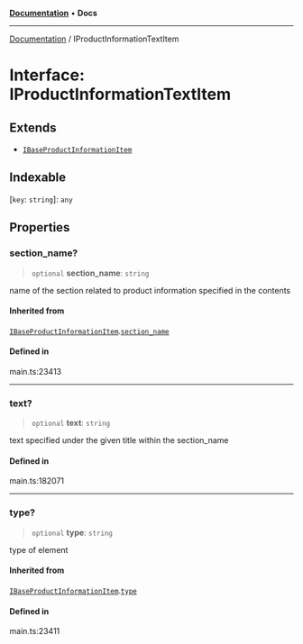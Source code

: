 [**Documentation**](../README.md) • **Docs**

***

[Documentation](../globals.md) / IProductInformationTextItem

# Interface: IProductInformationTextItem

## Extends

- [`IBaseProductInformationItem`](IBaseProductInformationItem.md)

## Indexable

 \[`key`: `string`\]: `any`

## Properties

### section\_name?

> `optional` **section\_name**: `string`

name of the section related to product information specified in the contents

#### Inherited from

[`IBaseProductInformationItem`](IBaseProductInformationItem.md).[`section_name`](IBaseProductInformationItem.md#section_name)

#### Defined in

main.ts:23413

***

### text?

> `optional` **text**: `string`

text specified under the given title within the section_name

#### Defined in

main.ts:182071

***

### type?

> `optional` **type**: `string`

type of element

#### Inherited from

[`IBaseProductInformationItem`](IBaseProductInformationItem.md).[`type`](IBaseProductInformationItem.md#type)

#### Defined in

main.ts:23411

